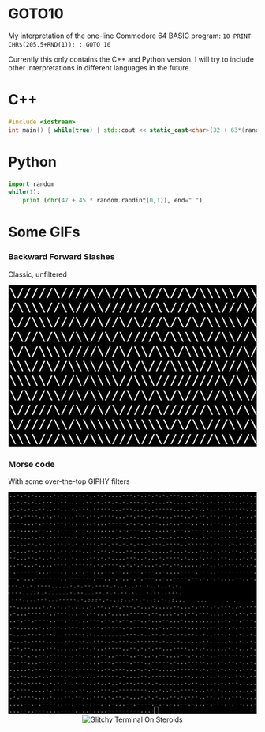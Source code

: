 # GOTO10

My interpretation of the one-line Commodore 64 BASIC program: `10 PRINT CHR$(205.5+RND(1)); : GOTO 10`

Currently this only contains the C++ and Python version. I will try to include other interpretations in different languages in the future.

# C++

``` cpp
#include <iostream> 
int main() { while(true) { std::cout << static_cast<char>(32 + 63*(rand()%2)); } }
```
# Python

```python
import random
while(1):
	print (chr(47 + 45 * random.randint(0,1)), end=" ")
```

# Some GIFs

### Backward Forward Slashes

Classic, unfiltered

<p align="center">
  <img src="./gifs/maze.png" alt="Glitchy Terminal On Steroids" width="550"/>
</p>

### Morse code

With some over-the-top GIPHY filters

<p align="center">
	<img src="./gifs/morseCode.gif" alt="Glitchy Morse Code" width="550"/>
	<img src="./gifs/terminalOnSteroids.gif" alt="Glitchy Terminal On Steroids" width="550"/>
</p>
